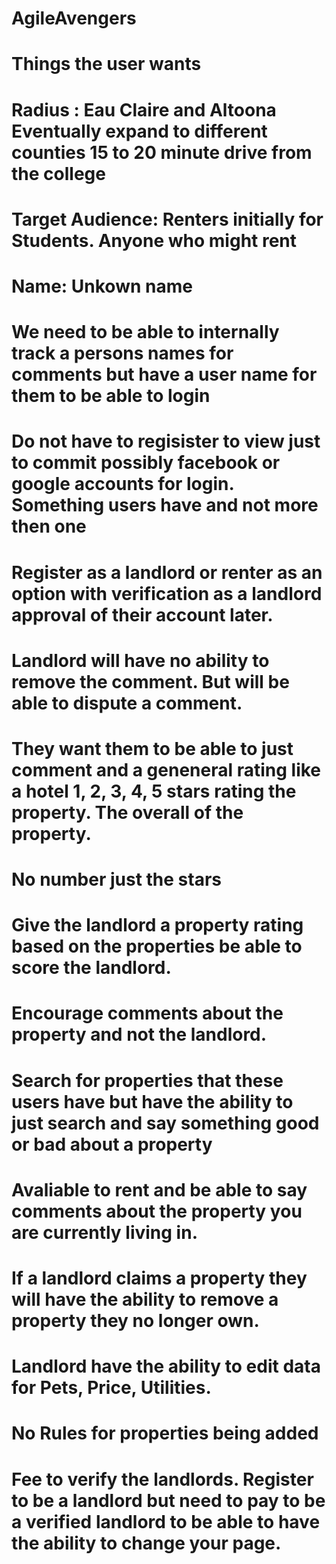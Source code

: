 # AgileAvengers

# Things the user wants
# Radius : Eau Claire and Altoona Eventually expand to different counties 15 to 20 minute drive from the college

# Target Audience: Renters initially for Students. Anyone who might rent

# Name: Unkown name

# We need to be able to internally track a persons names for comments but have a user name for them to be able to login

# Do not have to regisister to view just to commit possibly facebook or google accounts for login. Something users have and not more then one

# Register as a landlord or renter as an option with verification as a landlord approval of their account later.

# Landlord will have no ability to remove the comment. But will be able to dispute a comment.

# They want them to be able to just comment and a geneneral rating like a hotel 1, 2, 3, 4, 5 stars rating the property. The overall of the property.

# No number just the stars

# Give the landlord a property rating based on the properties be able to score the landlord. 

# Encourage comments about the property and not the landlord. 

# Search for properties that these users have but have the ability to just search and say something good or bad about a property

# Avaliable to rent and be able to say comments about the property you are currently living in. 

# If a landlord claims a property they will have the ability to remove a property they no longer own.

# Landlord have the ability to edit data for Pets, Price, Utilities. 

# No Rules for properties being added 

# Fee to verify the landlords. Register to be a landlord but need to pay to be a verified landlord to be able to have the ability to change your page.

# 